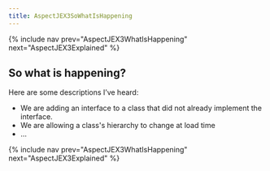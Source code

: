 ```yaml
---
title: AspectJEX3SoWhatIsHappening
---
```

{% include nav prev="AspectJEX3WhatIsHappening" next="AspectJEX3Explained" %}

## So what is happening?
Here are some descriptions I’ve heard:
* We are adding an interface to a class that did not already implement the interface.
* We are allowing a class's hierarchy to change at load time
* ...

{% include nav prev="AspectJEX3WhatIsHappening" next="AspectJEX3Explained" %}
